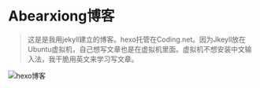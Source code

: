 # Abearxiong博客

>这是是我用jekyll建立的博客。hexo托管在Coding.net。因为Jkeyll放在Ubuntu虚拟机，自己想写文章也是在虚拟机里面。虚拟机不想安装中文输入法，我干脆用英文来学习写文章。

![hexo博客](https://tianzhudingwuzh.coding.me)
